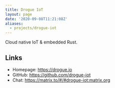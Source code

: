 ```yaml
---
title: Drogue IoT
layout: page
date: '2020-09-08T11:21:08Z'
aliases:
  - projects/drogue-iot
---
```


Cloud native IoT & embedded Rust.

<!-- more -->

## Links

* Homepage: <https://drogue.io>
* GitHub: <https://github.com/drogue-iot>
* Chat: <https://matrix.to/#/#drogue-iot:matrix.org>
